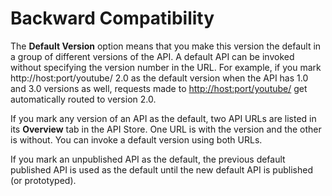 # Backward Compatibility

The **Default Version** option means that you make this version the default in a group of different versions of the API. A default API can be invoked without specifying the version number in the URL. For example, if you mark http://host:port/youtube/ 2.0 as the default version when the API has 1.0 and 3.0 versions as well, requests made to [http://host:port/youtube/](http://hostport) get automatically routed to version 2.0.

If you mark any version of an API as the default, two API URLs are listed in its **Overview** tab in the API Store. One URL is with the version and the other is without. You can invoke a default version using both URLs.

If you mark an unpublished API as the default, the previous default published API is used as the default until the new default API is published (or prototyped).
